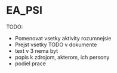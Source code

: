 # EA_PSI

TODO:
- Pomenovat vsetky aktivity rozumnejsie
- Prejst vsetky TODO v dokumente
- text v 3 nema byt
- popis k zdrojom, akterom, ich persony
- podiel prace